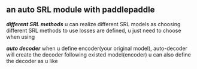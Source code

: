 ## an auto SRL module with paddlepaddle

***different SRL methods***
    u can realize different SRL models as choosing different SRL methods to use
    losses are defined, u just need to choose when using

***auto decoder***
    when u define encoder(your original model), auto-decoder will create the decoder following existed model(encoder)
    u can also define the decoder as u like
    
